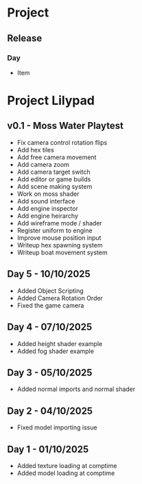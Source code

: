 # Project
## Release
### Day
- Item

# Project Lilypad

## v0.1 - Moss Water Playtest
- Fix camera control rotation flips
- Add hex tiles
- Add free camera movement
- Add camera zoom
- Add camera target switch
- Add editor or game builds
- Add scene making system
- Work on moss shader
- Add sound interface
- Add engine inspector
- Add engine heirarchy
- Add wireframe mode / shader
- Register uniform to engine 
- Improve mouse position input
- Writeup hex spawning system
- Writeup boat movement system

## Day 5 - 10/10/2025
- Added Object Scripting
- Added Camera Rotation Order
- Fixed the game camera

## Day 4 - 07/10/2025
- Added height shader example
- Added fog shader example

## Day 3 - 05/10/2025
- Added normal imports and normal shader

## Day 2 - 04/10/2025
- Fixed model importing issue

## Day 1 - 01/10/2025
- Added texture loading at comptime
- Added model loading at comptime
